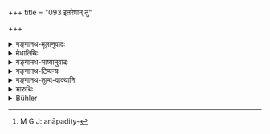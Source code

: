 +++
title = "093 इतरेषान् तु"

+++

<details><summary>गङ्गानथ-मूलानुवादः</summary>

By selling, through greed, other commodities, the Brāhmaṇa assumes, in seven nights, the character of the Vaiśya.—(93)
</details>

<details><summary>मेधातिथिः</summary>

**कामत** इत्य्वचनाद् अनापदीत्यनुमीयते[^१९१] । गुरुलघुत्वदर्शनं मांसादीनां प्रायश्चित्तविसेषार्थम् । गुरुणि गुरूणि लघुनि लघूनीति वक्ष्यामः (च्ड़्। म्ध् ११.५८) ॥ १०.९३ ॥


[^१९१]:
     M G J: anāpadity-
</details>

<details><summary>गङ्गानथ-भाष्यानुवादः</summary>

‘*Through greed*.’— This implies ‘during normal times, not of distress.’

This theory regarding the greater and less degree of wrong involved in the various commodities is for the purpose of indicating that there are special expiatory rites in connection with the selling of meat and other things. We are going to explain how there is heavy expiation in the case of the more heinous selling and less heavy in the case of the less heinous one.—(93)
</details>

<details><summary>गङ्गानथ-टिप्पन्यः</summary>

This verse is quoted in *Madanapārijāta* (p. 232);—in *Mitākṣarā* (3.40)—and in *Saṃskāramayūkha* (p. 124), which explains ‘*itareṣām*’ as ‘all aforesaid articles except *milk*’;—and adds that all this refers to normal times.
</details>

<details><summary>गङ्गानथ-तुल्य-वाक्यानि</summary>

**(verses 10.85-93)  
**

See Comparative notes for [Verse 10.85].
</details>

<details><summary>भारुचिः</summary>

मांसादीनां श्लोकद्वयेन गुरुलघुत्वप्रदर्सनं प्रायश्चित्तर्थं विज्ञेयम्, गुरुणि गुरुप्रायश्चित्तं यथा स्याल् लघुनि लघ्व् इति ॥ १०.९३ ॥
</details>

<details><summary>Bühler</summary>

093	But by willingly selling in this world other (forbidden) commodities, a Brahmana assumes after seven nights the character of a Vaisya.
</details>
